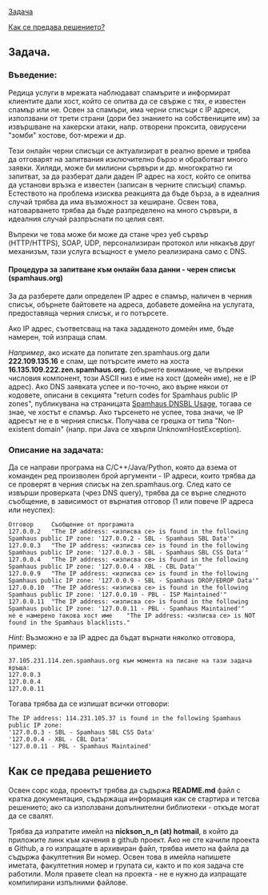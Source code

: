 [Задача](#задача)

[Как се предава решението?](#как-се-предава-решението)

## Задача.

### Въведение:
Редица услуги в мрежата наблюдават спамърите и информират клиентите дали хост, който се опитва да се свърже с тях, е известен спамър или не. 
Освен за спамъри, има черни списъци с IP адреси, използвани от трети страни (дори без знанието на собствениците им) за извършване на хакерски атаки, напр. отворени проксита, овирусени "зомби" хостове, бот-мрежи и др. 

Тези онлайн черни списъци се актуализират в реално време и трябва да отговарят на запитвания изключително бързо и обработват много заявки. Хиляди, може би милиони сървъри и др. многократно ги запитват, за да разберат дали даден IP адрес на хост, който се опитва да установи връзка е известен (записан в черните списъци) спамър. Естеството на проблема изисква реакцията да бъде бърза, а в идеалния случай трябва да има възможност за кеширане. Освен това, натоварването трябва да бъде разпределено на много сървъри, в идеалния случай разпръснати по целия свят. 

Въпреки че това може би може да стане чрез уеб сървър (HTTP/HTTPS), SOAP, UDP, персонализиран протокол или някакъв друг механизъм, тази услуга всъщност е умело реализирана само с DNS.

#### Процедура за запитване към онлайн база данни - черен списък (spamhaus.org) 

За да разберете дали определен IP адрес е спамър, наличен в черния списък, обърнете байтовете на адреса, добавете домейна на услугата, предоставяща черния списък, и го потърсете. 

Ако IP адрес, съответсващ на така зададеното домейн име, бъде намерен, той изпраща спам. 

*Например*, ако искате да попитате zen.spamhaus.org дали **222.109.135.16** е спам, ще потърсите името на хоста **16.135.109.222.zen.spamhaus.org.** (обърнете внимание, че въпреки числовия компонент, този ASCII низ е име на хост (домейн име), не е IP адрес).
Ако DNS заявката успее и по-точно, ако върне някои от кодовете, описани в секцията "return codes for Spamhaus public IP zones", публикувана на страницата [Spamhaus DNSBL Usage](https://www.spamhaus.org/faq/section/DNSBL%2520Usage#200), тогава се знае, че хостът е спамър. 
Ако търсенето не успее, това значи, че IP адресът не е в черния списък. Получава се грешка от типа "Non-existent domain" (напр. при Java се хвърля UnknownHostException).

### Описание на задачата:

Да се направи програма на C/C++/Java/Python, която да взема от команден ред произволен брой аргументи - IP адреси, които трябва да се проверят в черния списък на zen.spamhaus.org. След като се извърши проверката (чрез DNS query), трябва да се върне следното съобщение, в зависимост от върнатия отговор (1 или повече IP адреса или неуспех):
```
Отговор		Съобщение от програмата
127.0.0.2	"The IP address: <изписва се> is found in the following Spamhaus public IP zone: '127.0.0.2 - SBL - Spamhaus SBL Data'"
127.0.0.3 	"The IP address: <изписва се> is found in the following Spamhaus public IP zone: '127.0.0.3 - SBL - Spamhaus SBL CSS Data'"
127.0.0.4 	"The IP address: <изписва се> is found in the following Spamhaus public IP zone: '127.0.0.4 - XBL - CBL Data'"
127.0.0.9 	"The IP address: <изписва се> is found in the following Spamhaus public IP zone: '127.0.0.9 - SBL - Spamhaus DROP/EDROP Data'"
127.0.0.10 	"The IP address: <изписва се> is found in the following Spamhaus public IP zone: '127.0.0.10 - PBL - ISP Maintained'"
127.0.0.11 	"The IP address: <изписва се> is found in the following Spamhaus public IP zone: '127.0.0.11 - PBL - Spamhaus Maintained'"
не е намерено такова хост име    "The IP address: <изписва се> is NOT found in the Spamhaus blacklists."
```

*Hint:* Възможно е за IP адрес да бъдат върнати няколко отговора, пример:
```
37.105.231.114.zen.spamhaus.org към момента на писане на тази задача връща:
127.0.0.3
127.0.0.4
127.0.0.11
```

Тогава трябва да се изпишат всички отговори:
```
The IP address: 114.231.105.37 is found in the following Spamhaus public IP zone: 
'127.0.0.3 - SBL - Spamhaus SBL CSS Data'
'127.0.0.4 - XBL - CBL Data'
'127.0.0.11 - PBL - Spamhaus Maintained'
```


## Как се предава решението

Освен сорс кода, проектът трябва да съдържа **README.md** файл с кратка документация, съдържаща информация как се стартира и тетсва решението; ако са използвани допълнителни библиотеки - откъде могат да се свалят.

Трябва да изпратите имейл на **nickson_n_n (at) hotmail**, в който да приложите линк към качения в github проект. Ако не сте качили проекта в Github, а го изпращате в архивиран файл, трябва името на файла да съдържа факултетния Ви номер. Освен това в имейла напишете иметата, факултетния номер и групата си, както и по коя задача сте работили. Моля правете clean на проекта - не е нужно да изпращате компилирани изпълними файлове.

